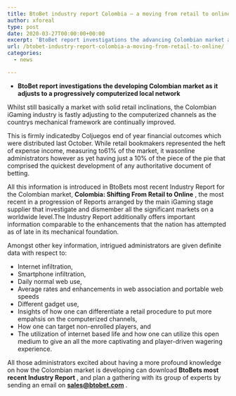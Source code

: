 ```yaml
---
title: BtoBet industry report Colombia — a moving from retail to online
author: xforeal 
type: post
date: 2020-03-27T00:00:00+00:00
excerpt: 'BtoBet report investigations the advancing Colombian market as it adjusts to a progressively computerized local communityWhilst still fundamentally a market with solid retail inclinations, the Colombian iGaming industry is fastly adjusting to the computerized channels as the countrys mechanical framework are continually improved '
url: /btobet-industry-report-colombia-a-moving-from-retail-to-online/
categories:
  - news

---
```

  * **BtoBet report investigations the developing Colombian market as it adjusts to a progressively computerized local network** 

Whilst still basically a market with solid retail inclinations, the Colombian iGaming industry is fastly adjusting to the computerized channels as the countrys mechanical framework are continually improved. 

This is firmly indicatedby Coljuegos end of year financial outcomes which were distributed last October. While retail bookmakers represented the heft of expense income, measuring to61&percnt; of the market, it wasonline administrators however as yet having just a 10&percnt; of the piece of the pie that comprised the quickest development of any authoritative document of betting. 

All this information is introduced in BtoBets most recent Industry Report for the Colombian market, **Colombia: Shifting From Retail to Online** , the most recent in a progression of Reports arranged by the main iGaming stage supplier that investigate and dismember all the significant markets on a worldwide level.The Industry Report additionally offers important information comparable to the enhancements that the nation has attempted as of late in its mechanical foundation. 

Amongst other key information, intrigued administrators are given definite data with respect to: 

  * Internet infiltration, 
  * Smartphone infiltration, 
  * Daily normal web use, 
  * Average rates and enhancements in web association and portable web speeds 
  * Different gadget use, 
  * Insights of how one can differentiate a retail procedure to put more empahsis on the computerized channels, 
  * How one can target non-enrolled players, and 
  * The utilization of internet based life and how one can utilize this open medium to give an all the more captivating and player-driven wagering experience. 

All those administrators excited about having a more profound knowledge on how the Colombian market is developing can download **BtoBets most recent Industry Report** , and plan a gathering with its group of experts by sending an email on **sales@btobet.com** .